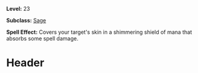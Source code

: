 <!-- TITLE: Spell: Shield Of Mana -->
<!-- SUBTITLE:  -->

**Level:** 23

**Subclass:** [Sage](sage)

**Spell Effect:** Covers your target's skin in a shimmering shield of mana that absorbs some spell damage.

# Header